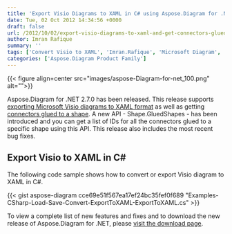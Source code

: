 ```yaml
---
title: 'Export Visio Diagrams to XAML in C# using Aspose.Diagram for .NET 2.7'
date: Tue, 02 Oct 2012 14:34:56 +0000
draft: false
url: /2012/10/02/export-visio-diagrams-to-xaml-and-get-connectors-glued-to-a-shape/
author: Imran Rafique
summary: ''
tags: ['Convert Visio to XAML', 'Imran.Rafique', 'Microsoft Diagram', 'export to XAML', 'glued to shape']
categories: ['Aspose.Diagram Product Family']
---
```




{{< figure align=center src="images/aspose-Diagram-for-net_100.png" alt="">}}


Aspose.Diagram for .NET 2.7.0 has been released. This release supports [exporting Microsoft Visio diagrams to XAML format][1] as well as getting [connectors glued to a shape][2]. A new API - Shape.GluedShapes - has been introduced and you can get a list of IDs for all the connectors glued to a specific shape using this API. This release also includes the most recent bug fixes.

## Export Visio to XAML in C#

The following code sample shows how to convert or export Visio diagram to XAML in C#.

{{< gist aspose-diagram cce69e51f567ea17ef24bc35fef0f689 "Examples-CSharp-Load-Save-Convert-ExportToXAML-ExportToXAML.cs" >}}

To view a complete list of new features and fixes and to download the new release of Aspose.Diagram for .NET, please [visit the download page][3].




[1]: https://docs.aspose.com/display/diagramnet/How+to+Convert+a+Visio+Diagram#HowtoConvertaVisioDiagram-ExportaDiagramtoXAML
[2]: http://docs.aspose.com/display/diagramnet/Working+with+Shapes+Gluing#WorkingwithShapesGluing-GettheConnectorsGluedtoaParticularShape
[3]: https://downloads.aspose.com/diagram/net




